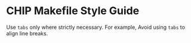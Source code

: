 # CHIP Makefile Style Guide

Use `tabs` only where strictly necessary. For example, Avoid using `tabs` to
align line breaks.

